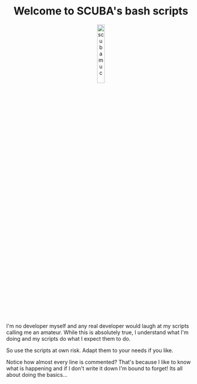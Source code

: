 <h1 align="center">Welcome to SCUBA's bash scripts</h1>

<p align="center" width="100%">
    <img width="20%" src="https://avatars.githubusercontent.com/u/54933878?s=400&u=31132eb8a567528f005143a0d339174848a06df8&v=4" alt="scubamuc">
</p>

I'm no developer myself and any real developer would laugh at my scripts calling me an amateur. 
While this is absolutely true, I understand what I'm doing and my scripts do what I expect them to do. 

So use the scripts at own risk. Adapt them to your needs if you like.

Notice how almost every line is commented? 
That's because I like to know what is happening and if I don't write it down I'm bound to forget! 
Its all about doing the basics...

